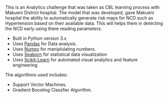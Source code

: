 This is an Analytics challenge that was taken as CBL learning process with Makueni District hospital. The model that was developed, gave Makueni hospital the ability to automatically generate risk maps for NCD such as Hypertension based on their available data. This will helps them in detecting the NCD early using there reading parameters.

- Built in Python version 3.x
- Uses [Pandas](https://pandas.pydata.org/) for Data analysis.
- Uses [Numpy](https://numpy.org/) for maniplulating numbers.
- Uses [Seaborn](https://seaborn.pydata.org/) for statistical data visualization
- Uses [Scikit-Learn](https://scikit-learn.org/) for automated visual analytics and feature engineering

The algorithms used includes:

- Support Vector Machines.
- Gradient Boosting Classfier Algorithm.
